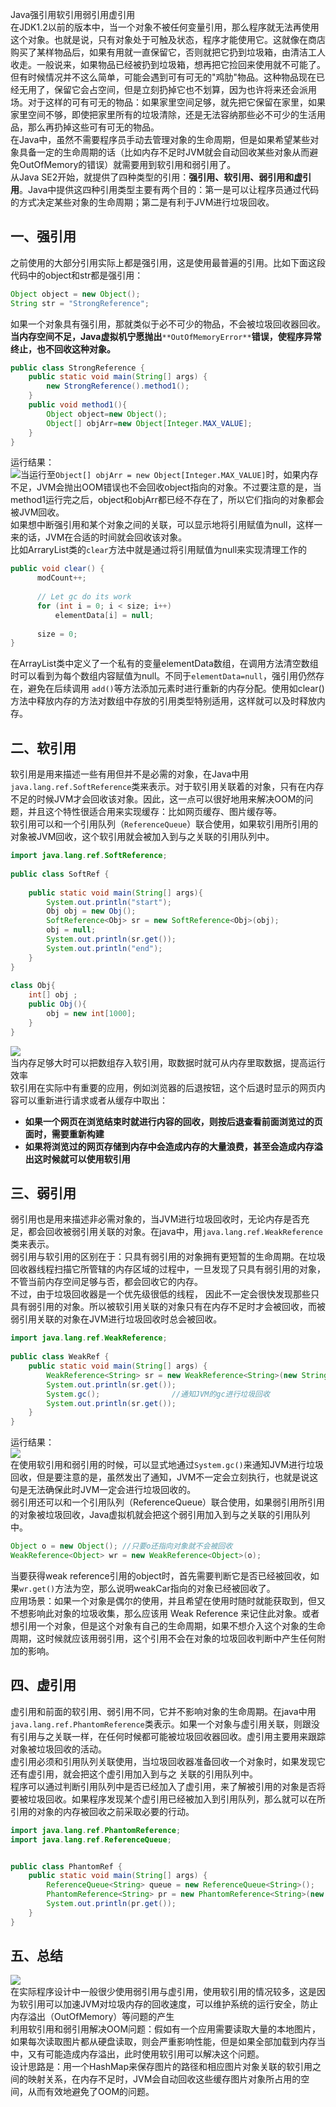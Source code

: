 Java强引用软引用弱引用虚引用<br />在JDK1.2以前的版本中，当一个对象不被任何变量引用，那么程序就无法再使用这个对象。也就是说，只有对象处于可触及状态，程序才能使用它。这就像在商店购买了某样物品后，如果有用就一直保留它，否则就把它扔到垃圾箱，由清洁工人收走。一般说来，如果物品已经被扔到垃圾箱，想再把它捡回来使用就不可能了。<br />但有时候情况并不这么简单，可能会遇到可有可无的"鸡肋"物品。这种物品现在已经无用了，保留它会占空间，但是立刻扔掉它也不划算，因为也许将来还会派用场。对于这样的可有可无的物品：如果家里空间足够，就先把它保留在家里，如果家里空间不够，即使把家里所有的垃圾清除，还是无法容纳那些必不可少的生活用品，那么再扔掉这些可有可无的物品。<br />在Java中，虽然不需要程序员手动去管理对象的生命周期，但是如果希望某些对象具备一定的生命周期的话（比如内存不足时JVM就会自动回收某些对象从而避免OutOfMemory的错误）就需要用到软引用和弱引用了。<br />从Java SE2开始，就提供了四种类型的引用：**强引用、软引用、弱引用和虚引用**。Java中提供这四种引用类型主要有两个目的：第一是可以让程序员通过代码的方式决定某些对象的生命周期；第二是有利于JVM进行垃圾回收。
<a name="rIgUg"></a>
## 一、强引用
之前使用的大部分引用实际上都是强引用，这是使用最普遍的引用。比如下面这段代码中的object和str都是强引用：
```java
Object object = new Object();
String str = "StrongReference";
```
如果一个对象具有强引用，那就类似于必不可少的物品，不会被垃圾回收器回收。**当内存空间不足，Java虚拟机宁愿抛出**`**OutOfMemoryError**`**错误，使程序异常终止，也不回收这种对象。**
```java
public class StrongReference {
	public static void main(String[] args) {
		new StrongReference().method1();
	}
	public void method1(){
		Object object=new Object();
		Object[] objArr=new Object[Integer.MAX_VALUE];
	}
}
```
运行结果：<br />![](https://cdn.nlark.com/yuque/0/2022/png/396745/1658969524544-8c169dfa-9722-4ac1-9b1e-11ecff168741.png#clientId=ua108a8d2-4497-4&from=paste&id=ua8824325&originHeight=63&originWidth=753&originalType=url&ratio=1&rotation=0&showTitle=false&status=done&style=none&taskId=u0167ca2e-1f17-43d5-954d-f7d6e2682fa&title=)当运行至`Object[] objArr = new Object[Integer.MAX_VALUE]`时，如果内存不足，JVM会抛出OOM错误也不会回收object指向的对象。不过要注意的是，当method1运行完之后，object和objArr都已经不存在了，所以它们指向的对象都会被JVM回收。<br />如果想中断强引用和某个对象之间的关联，可以显示地将引用赋值为null，这样一来的话，JVM在合适的时间就会回收该对象。<br />比如ArraryList类的`clear`方法中就是通过将引用赋值为null来实现清理工作的
```java
public void clear() {
      modCount++;
 
      // Let gc do its work
      for (int i = 0; i < size; i++)
          elementData[i] = null;
 
      size = 0;
}
```
在ArrayList类中定义了一个私有的变量elementData数组，在调用方法清空数组时可以看到为每个数组内容赋值为null。不同于`elementData=null`，强引用仍然存在，避免在后续调用 `add()`等方法添加元素时进行重新的内存分配。使用如clear()方法中释放内存的方法对数组中存放的引用类型特别适用，这样就可以及时释放内存。
<a name="Pq4LG"></a>
## 二、软引用
软引用是用来描述一些有用但并不是必需的对象，在Java中用`java.lang.ref.SoftReference`类来表示。对于软引用关联着的对象，只有在内存不足的时候JVM才会回收该对象。因此，这一点可以很好地用来解决OOM的问题，并且这个特性很适合用来实现缓存：比如网页缓存、图片缓存等。<br />软引用可以和一个引用队列（`ReferenceQueue`）联合使用，如果软引用所引用的对象被JVM回收，这个软引用就会被加入到与之关联的引用队列中。
```java
import java.lang.ref.SoftReference;
 
public class SoftRef {  
 
    public static void main(String[] args){  
        System.out.println("start");            
        Obj obj = new Obj();            
        SoftReference<Obj> sr = new SoftReference<Obj>(obj);  
        obj = null;  
        System.out.println(sr.get());  
        System.out.println("end");     
    }       
}  
 
class Obj{  
    int[] obj ;  
    public Obj(){  
        obj = new int[1000];  
    }  
}
```
![](https://cdn.nlark.com/yuque/0/2022/png/396745/1658969524577-92b005c9-e3ba-4f8d-8a38-7f4e79a4b2ee.png#clientId=ua108a8d2-4497-4&from=paste&id=uab490be9&originHeight=55&originWidth=147&originalType=url&ratio=1&rotation=0&showTitle=false&status=done&style=none&taskId=u9228dc7e-588e-468f-913f-a31c7c77055&title=)<br />当内存足够大时可以把数组存入软引用，取数据时就可从内存里取数据，提高运行效率<br />软引用在实际中有重要的应用，例如浏览器的后退按钮，这个后退时显示的网页内容可以重新进行请求或者从缓存中取出：

- **如果一个网页在浏览结束时就进行内容的回收，则按后退查看前面浏览过的页面时，需要重新构建**
- **如果将浏览过的网页存储到内存中会造成内存的大量浪费，甚至会造成内存溢出这时候就可以使用软引用**
<a name="TqEI3"></a>
## 三、弱引用
弱引用也是用来描述非必需对象的，当JVM进行垃圾回收时，无论内存是否充足，都会回收被弱引用关联的对象。在java中，用`java.lang.ref.WeakReference`类来表示。<br />弱引用与软引用的区别在于：只具有弱引用的对象拥有更短暂的生命周期。在垃圾回收器线程扫描它所管辖的内存区域的过程中，一旦发现了只具有弱引用的对象，不管当前内存空间足够与否，都会回收它的内存。<br />不过，由于垃圾回收器是一个优先级很低的线程， 因此不一定会很快发现那些只具有弱引用的对象。所以被软引用关联的对象只有在内存不足时才会被回收，而被弱引用关联的对象在JVM进行垃圾回收时总会被回收。
```java
import java.lang.ref.WeakReference;
 
public class WeakRef {
    public static void main(String[] args) {
        WeakReference<String> sr = new WeakReference<String>(new String("hello"));
        System.out.println(sr.get());
        System.gc();                //通知JVM的gc进行垃圾回收
        System.out.println(sr.get());
    }
}
```
运行结果：<br />![](https://cdn.nlark.com/yuque/0/2022/png/396745/1658969524552-d359cc8c-1b05-4a4b-9c5b-526841f681d8.png#clientId=ua108a8d2-4497-4&from=paste&id=u6482b3a0&originHeight=38&originWidth=57&originalType=url&ratio=1&rotation=0&showTitle=false&status=done&style=none&taskId=u53026d1b-af7c-4921-b6a1-4ab48dbd652&title=)<br />在使用软引用和弱引用的时候，可以显式地通过`System.gc()`来通知JVM进行垃圾回收，但是要注意的是，虽然发出了通知，JVM不一定会立刻执行，也就是说这句是无法确保此时JVM一定会进行垃圾回收的。<br />弱引用还可以和一个引用队列（ReferenceQueue）联合使用，如果弱引用所引用的对象被垃圾回收，Java虚拟机就会把这个弱引用加入到与之关联的引用队列中。
```java
Object o = new Object(); //只要o还指向对象就不会被回收
WeakReference<Object> wr = new WeakReference<Object>(o);
```
当要获得weak reference引用的object时，首先需要判断它是否已经被回收，如果`wr.get()`方法为空，那么说明weakCar指向的对象已经被回收了。<br />应用场景：如果一个对象是偶尔的使用，并且希望在使用时随时就能获取到，但又不想影响此对象的垃圾收集，那么应该用 Weak Reference 来记住此对象。或者想引用一个对象，但是这个对象有自己的生命周期，如果不想介入这个对象的生命周期，这时候就应该用弱引用，这个引用不会在对象的垃圾回收判断中产生任何附加的影响。
<a name="IABXE"></a>
## 四、虚引用
虚引用和前面的软引用、弱引用不同，它并不影响对象的生命周期。在java中用`java.lang.ref.PhantomReference`类表示。如果一个对象与虚引用关联，则跟没有引用与之关联一样，在任何时候都可能被垃圾回收器回收。虚引用主要用来跟踪对象被垃圾回收的活动。<br />虚引用必须和引用队列关联使用，当垃圾回收器准备回收一个对象时，如果发现它还有虚引用，就会把这个虚引用加入到与之 关联的引用队列中。<br />程序可以通过判断引用队列中是否已经加入了虚引用，来了解被引用的对象是否将要被垃圾回收。如果程序发现某个虚引用已经被加入到引用队列，那么就可以在所引用的对象的内存被回收之前采取必要的行动。
```java
import java.lang.ref.PhantomReference;
import java.lang.ref.ReferenceQueue;


public class PhantomRef {
	public static void main(String[] args) {
		ReferenceQueue<String> queue = new ReferenceQueue<String>();
		PhantomReference<String> pr = new PhantomReference<String>(new String("hello"), queue);
		System.out.println(pr.get());
	}
}
```
<a name="cxKPJ"></a>
## 五、总结
![](https://cdn.nlark.com/yuque/0/2022/png/396745/1658969524527-e071df4f-e8db-4c61-b1fc-3664206fef7f.png#clientId=ua108a8d2-4497-4&from=paste&id=u7be80436&originHeight=197&originWidth=500&originalType=url&ratio=1&rotation=0&showTitle=false&status=done&style=none&taskId=u1aa0156c-9eaa-4843-967c-386023856a7&title=)<br />在实际程序设计中一般很少使用弱引用与虚引用，使用软引用的情况较多，这是因为软引用可以加速JVM对垃圾内存的回收速度，可以维护系统的运行安全，防止内存溢出（OutOfMemory）等问题的产生<br />利用软引用和弱引用解决OOM问题：假如有一个应用需要读取大量的本地图片，如果每次读取图片都从硬盘读取，则会严重影响性能，但是如果全部加载到内存当中，又有可能造成内存溢出，此时使用软引用可以解决这个问题。<br />设计思路是：用一个HashMap来保存图片的路径和相应图片对象关联的软引用之间的映射关系，在内存不足时，JVM会自动回收这些缓存图片对象所占用的空间，从而有效地避免了OOM的问题。
